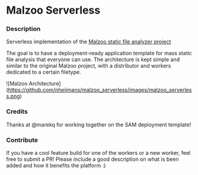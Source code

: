 # Malzoo Serverless
### Description
Serverless implementation of the [Malzoo static file analyzer project](https://github.com/nheijmans/malzoo/)

The goal is to have a deployment-ready application template for mass static file analysis that everyone can use.
The architecture is kept simple and similar to the original Malzoo project, with a distributor and workers dedicated to a certain filetype.

![Malzoo Architecture]
(https://github.com/nheijmans/malzoo_serverless/images/malzoo_serverless.png)

### Credits
Thanks at @marekq for working together on the SAM deployment template!

### Contribute
If you have a cool feature build for one of the workers or a new worker, feel free to submit a PR! Please include a good description on what is been added and how it benefits the platform :) 
